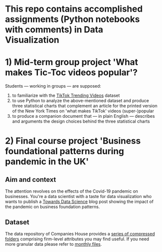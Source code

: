 # This repo contains accomplished assignments (Python notebooks with comments) in Data Visualization

# 1) Mid-term group project 'What makes Tic-Toc videos popular'?
Students — working in groups — are supposed:

1. to familiarize with the [TikTok Trending
Videos](https://www.kaggle.com/erikvdven/tiktok-trending-december-2020) dataset
2. to use Python to analyze the above-mentioned dataset and produce three
statistical charts that complement an article for the printed version of the New
York Times on 'what makes TikTok' videos (super-)popular
3. to produce a companion document that — in plain English — describes and
arguments the design choices behind the three statistical charts
# 2) Final course project 'Business foundational patterns during pandemic in the UK'

## Aim and context

The attention revolves on the effects of the Covid-19 pandemic on businesses.
You're a data scientist with a taste for data visualization who wants to
publish a [Towards Data Science](https://towardsdatascience.com/) blog post
showing the impact of the pandemic on business foundation patterns. 

## Dataset

The data repository of Companies House provides a [series of compressed 
folders](http://download.companieshouse.gov.uk/en_output.html) comprising 
firm-level attributes you may find useful. If you need more granular data
please refer to [monthly files](http://download.companieshouse.gov.uk/en_monthlyaccountsdata.html).
